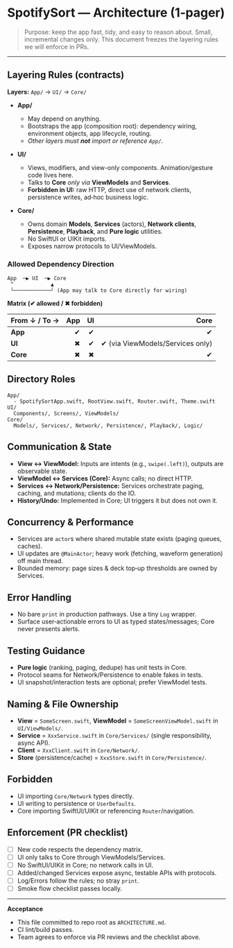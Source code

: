 # SpotifySort — Architecture (1‑pager)

> Purpose: keep the app fast, tidy, and easy to reason about. Small, incremental changes only. This document freezes the layering rules we will enforce in PRs.

---

## Layering Rules (contracts)

**Layers:** `App/` → `UI/` → `Core/`

* **App/**

  * May depend on anything.
  * Bootstraps the app (composition root): dependency wiring, environment objects, app lifecycle, routing.
  * *Other layers must **not** import or reference `App/`.*

* **UI/**

  * Views, modifiers, and view-only components. Animation/gesture code lives here.
  * Talks to **Core** *only via* **ViewModels** and **Services**.
  * **Forbidden in UI:** raw HTTP, direct use of network clients, persistence writes, ad‑hoc business logic.

* **Core/**

  * Owns domain **Models**, **Services** (actors), **Network clients**, **Persistence**, **Playback**, and **Pure logic** utilities.
  * No SwiftUI or UIKit imports.
  * Exposes narrow protocols to UI/ViewModels.

### Allowed Dependency Direction

```
App  ─▶ UI  ─▶ Core
 ^            ▲
 └────────────┘ (App may talk to Core directly for wiring)
```

**Matrix (✔ allowed / ✖ forbidden)**

| From ↓ / To → | App | UI |                             Core |
| ------------- | --: | -: | -------------------------------: |
| **App**       |   ✔ |  ✔ |                                ✔ |
| **UI**        |   ✖ |  ✔ | ✔ (via ViewModels/Services only) |
| **Core**      |   ✖ |  ✖ |                                ✔ |

## Directory Roles

```
App/
  - SpotifySortApp.swift, RootView.swift, Router.swift, Theme.swift
UI/
  Components/, Screens/, ViewModels/
Core/
  Models/, Services/, Network/, Persistence/, Playback/, Logic/
```

## Communication & State

* **View ↔ ViewModel:** Inputs are intents (e.g., `swipe(.left)`), outputs are observable state.
* **ViewModel ↔ Services (Core):** Async calls; no direct HTTP.
* **Services ↔ Network/Persistence:** Services orchestrate paging, caching, and mutations; clients do the IO.
* **History/Undo:** Implemented in Core; UI triggers it but does not own it.

## Concurrency & Performance

* Services are `actor`s where shared mutable state exists (paging queues, caches).
* UI updates are `@MainActor`; heavy work (fetching, waveform generation) off main thread.
* Bounded memory: page sizes & deck top‑up thresholds are owned by Services.

## Error Handling

* No bare `print` in production pathways. Use a tiny `Log` wrapper.
* Surface user‑actionable errors to UI as typed states/messages; Core never presents alerts.

## Testing Guidance

* **Pure logic** (ranking, paging, dedupe) has unit tests in Core.
* Protocol seams for Network/Persistence to enable fakes in tests.
* UI snapshot/interaction tests are optional; prefer ViewModel tests.

## Naming & File Ownership

* **View** = `SomeScreen.swift`, **ViewModel** = `SomeScreenViewModel.swift` in `UI/ViewModels/`.
* **Service** = `XxxService.swift` in `Core/Services/` (single responsibility, async API).
* **Client** = `XxxClient.swift` in `Core/Network/`.
* **Store** (persistence/cache) = `XxxStore.swift` in `Core/Persistence/`.

## Forbidden

* UI importing `Core/Network` types directly.
* UI writing to persistence or `UserDefaults`.
* Core importing SwiftUI/UIKit or referencing `Router`/navigation.

## Enforcement (PR checklist)

* [ ] New code respects the dependency matrix.
* [ ] UI only talks to Core through ViewModels/Services.
* [ ] No SwiftUI/UIKit in Core; no network calls in UI.
* [ ] Added/changed Services expose async, testable APIs with protocols.
* [ ] Log/Errors follow the rules; no stray `print`.
* [ ] Smoke flow checklist passes locally.

---

**Acceptance**

* This file committed to repo root as `ARCHITECTURE.md`.
* CI lint/build passes.
* Team agrees to enforce via PR reviews and the checklist above.
